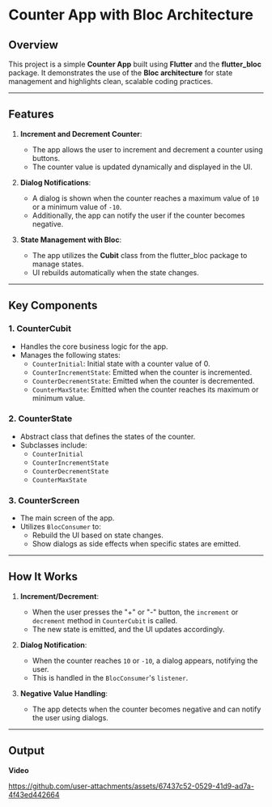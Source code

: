 # Counter App with Bloc Architecture

## Overview
This project is a simple **Counter App** built using **Flutter** and the **flutter_bloc** package. It demonstrates the use of the **Bloc architecture** for state management and highlights clean, scalable coding practices.

---

## Features
1. **Increment and Decrement Counter**: 
   - The app allows the user to increment and decrement a counter using buttons.
   - The counter value is updated dynamically and displayed in the UI.

2. **Dialog Notifications**:
   - A dialog is shown when the counter reaches a maximum value of `10` or a minimum value of `-10`.
   - Additionally, the app can notify the user if the counter becomes negative.

3. **State Management with Bloc**:
   - The app utilizes the **Cubit** class from the flutter_bloc package to manage states.
   - UI rebuilds automatically when the state changes.

---

## Key Components
### 1. **CounterCubit**
- Handles the core business logic for the app.
- Manages the following states:
  - `CounterInitial`: Initial state with a counter value of 0.
  - `CounterIncrementState`: Emitted when the counter is incremented.
  - `CounterDecrementState`: Emitted when the counter is decremented.
  - `CounterMaxState`: Emitted when the counter reaches its maximum or minimum value.

### 2. **CounterState**
- Abstract class that defines the states of the counter.
- Subclasses include:
  - `CounterInitial`
  - `CounterIncrementState`
  - `CounterDecrementState`
  - `CounterMaxState`

### 3. **CounterScreen**
- The main screen of the app.
- Utilizes `BlocConsumer` to:
  - Rebuild the UI based on state changes.
  - Show dialogs as side effects when specific states are emitted.

---

## How It Works
1. **Increment/Decrement**:
   - When the user presses the "+" or "-" button, the `increment` or `decrement` method in `CounterCubit` is called.
   - The new state is emitted, and the UI updates accordingly.

2. **Dialog Notification**:
   - When the counter reaches `10` or `-10`, a dialog appears, notifying the user.
   - This is handled in the `BlocConsumer`'s `listener`.

3. **Negative Value Handling**:
   - The app detects when the counter becomes negative and can notify the user using dialogs.

---

## Output

**Video**

https://github.com/user-attachments/assets/67437c52-0529-41d9-ad7a-4f43ed442664